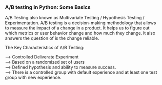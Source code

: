### A/B testing in Python: Some Basics

A/B Testing also known as Multivariate Testing / Hypothesis Testing / Experimentation.
A/B testing is a decision-making methodology that allows to measure the impact of a change in a product. It helps us to figure out which metrics or user behavior change and how much they change. It also answers the question of is the change reliable.

The Key Characteristics of A/B Testing:   

--> Controlled Deliverate Experiment                                                                                                                                
--> Based on a randomized set of users                                                                                                                                                                    
--> Defined hypothesis and ability to measure success.                                                                                                                                                              
--> There is a controlled group with default experience and at least one test group with new experience.                                                                                                                          

